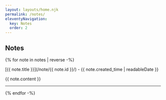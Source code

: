 ```yaml
---
layout: layouts/home.njk
permalink: /notes/
eleventyNavigation:
  key: Notes
  order: 2
---
```


<section class="content-780">
<h1>Notes</h1>

{% for note in notes | reverse -%}

[{{ note.title }}](/note/{{ note.id }}/) - {{ note.created_time | readableDate }}

{{ note.content }}

<hr/>

{% endfor -%}
</section>